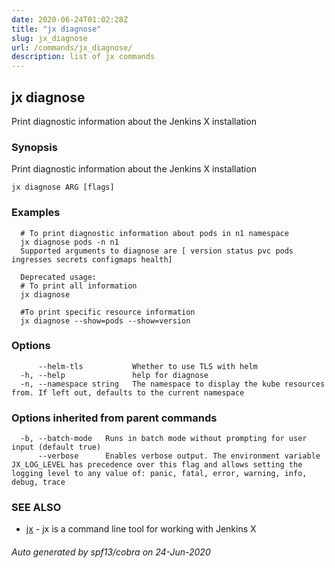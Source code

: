 ```yaml
---
date: 2020-06-24T01:02:28Z
title: "jx diagnose"
slug: jx_diagnose
url: /commands/jx_diagnose/
description: list of jx commands
---
```

## jx diagnose

Print diagnostic information about the Jenkins X installation

### Synopsis

Print diagnostic information about the Jenkins X installation

```
jx diagnose ARG [flags]
```

### Examples

```
  # To print diagnostic information about pods in n1 namespace
  jx diagnose pods -n n1
  Supported arguments to diagnose are [ version status pvc pods ingresses secrets configmaps health]
  
  Deprecated usage:
  # To print all information
  jx diagnose
  
  #To print specific resource information
  jx diagnose --show=pods --show=version
```

### Options

```
      --helm-tls           Whether to use TLS with helm
  -h, --help               help for diagnose
  -n, --namespace string   The namespace to display the kube resources from. If left out, defaults to the current namespace
```

### Options inherited from parent commands

```
  -b, --batch-mode   Runs in batch mode without prompting for user input (default true)
      --verbose      Enables verbose output. The environment variable JX_LOG_LEVEL has precedence over this flag and allows setting the logging level to any value of: panic, fatal, error, warning, info, debug, trace
```

### SEE ALSO

* [jx](/commands/jx/)	 - jx is a command line tool for working with Jenkins X

###### Auto generated by spf13/cobra on 24-Jun-2020
